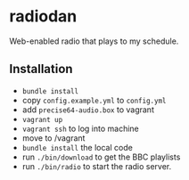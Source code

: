 radiodan
========

Web-enabled radio that plays to my schedule.

Installation
------------

* `bundle install`
* copy `config.example.yml` to `config.yml`
* add `precise64-audio.box` to vagrant
* `vagrant up`
* `vagrant ssh` to log into machine
* move to /vagrant
* `bundle install` the local code
* run `./bin/download` to get the BBC playlists
* run `./bin/radio` to start the radio server.

